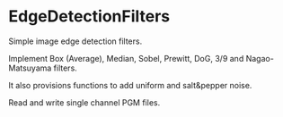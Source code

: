 # EdgeDetectionFilters
Simple image edge detection filters.

Implement Box (Average), Median, Sobel, Prewitt, DoG, 3/9 and Nagao-Matsuyama filters.

It also provisions functions to add uniform and salt&pepper noise.

Read and write single channel PGM files.
